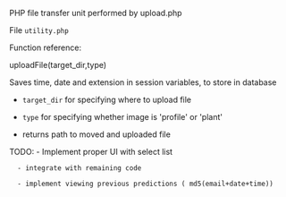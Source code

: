 PHP file transfer unit performed by upload.php

File `utility.php`

Function reference:

uploadFile(target_dir,type)

   Saves time, date and extension in session variables, to store in database
   
- `target_dir` for specifying where to upload file

- `type` for specifying whether image is 'profile' or 'plant' 


- returns path to moved and uploaded file

            
TODO: - Implement proper UI with select list

      - integrate with remaining code
    
      - implement viewing previous predictions ( md5(email+date+time))      
